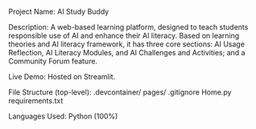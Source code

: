 Project Name: AI Study Buddy

Description: A web-based learning platform, designed to teach students responsible use of AI and enhance their AI literacy. Based on learning theories and AI literacy framework, it has three core sections: AI Usage Reflection, AI Literacy Modules, and AI Challenges and Activities; and a Community Forum feature. 

Live Demo: Hosted on Streamlit. 

File Structure (top-level):
.devcontainer/
pages/
.gitignore
Home.py
requirements.txt 

Languages Used: Python (100%)
